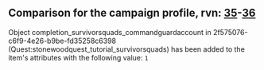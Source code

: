 ## Comparison for the campaign profile, rvn: [35](https://github.com/PRO100KatYT/FortniteProfileRevisions/tree/main/profiles/campaign/35%20campaign.json)-[36](https://github.com/PRO100KatYT/FortniteProfileRevisions/tree/main/profiles/campaign/36%20campaign.json)

Object completion_survivorsquads_commandguardaccount in 2f575076-c6f9-4e26-b9be-fd35258c6398 (Quest:stonewoodquest_tutorial_survivorsquads) has been added to the item's attributes with the following value: `1`
<br><br>
